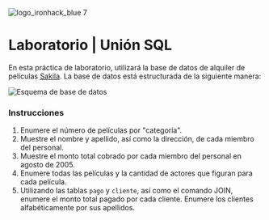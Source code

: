 ![logo_ironhack_blue 7](https://user-images.githubusercontent.com/23629340/40541063-a07a0a8a-601a-11e8-91b5-2f13e4e6b441.png)

# Laboratorio | Unión SQL

En esta práctica de laboratorio, utilizará la base de datos de alquiler de películas [Sakila](https://dev.mysql.com/doc/sakila/en/). La base de datos está estructurada de la siguiente manera:

![Esquema de base de datos](https://education-team-2020.s3-eu-west-1.amazonaws.com/data-analytics/database-sakila-schema.png)

### Instrucciones

1. Enumere el número de películas por "categoría".
2. Muestre el nombre y apellido, así como la dirección, de cada miembro del personal.
3. Muestre el monto total cobrado por cada miembro del personal en agosto de 2005.
4. Enumere todas las películas y la cantidad de actores que figuran para cada película.
5. Utilizando las tablas `pago` y `cliente`, así como el comando JOIN, enumere el monto total pagado por cada cliente. Enumere los clientes alfabéticamente por sus apellidos.